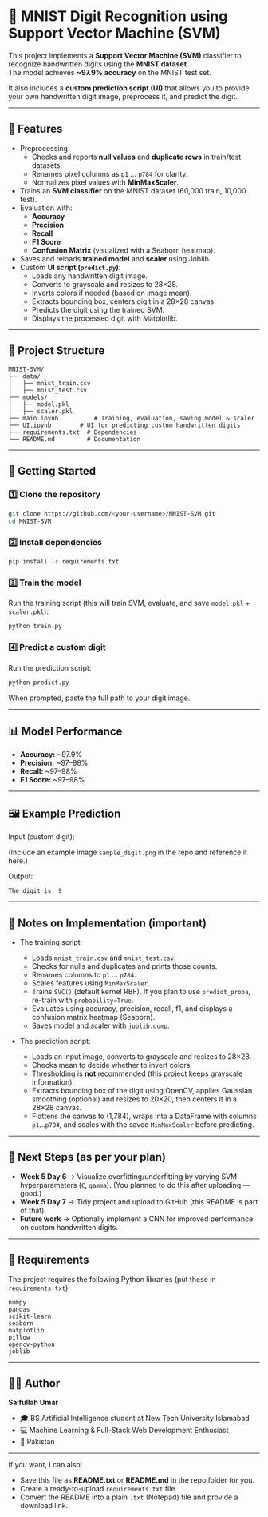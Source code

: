 # 🧠 MNIST Digit Recognition using Support Vector Machine (SVM)

This project implements a **Support Vector Machine (SVM)** classifier to recognize handwritten digits using the **MNIST dataset**.  
The model achieves **~97.9% accuracy** on the MNIST test set.  

It also includes a **custom prediction script (UI)** that allows you to provide your own handwritten digit image, preprocess it, and predict the digit.

---

## 📌 Features
- Preprocessing:
  - Checks and reports **null values** and **duplicate rows** in train/test datasets.
  - Renames pixel columns as `p1` … `p784` for clarity.
  - Normalizes pixel values with **MinMaxScaler**.
- Trains an **SVM classifier** on the MNIST dataset (60,000 train, 10,000 test).
- Evaluation with:
  - **Accuracy**
  - **Precision**
  - **Recall**
  - **F1 Score**
  - **Confusion Matrix** (visualized with a Seaborn heatmap).
- Saves and reloads **trained model** and **scaler** using Joblib.
- Custom **UI script (`predict.py`)**:
  - Loads any handwritten digit image.
  - Converts to grayscale and resizes to 28×28.
  - Inverts colors if needed (based on image mean).
  - Extracts bounding box, centers digit in a 28×28 canvas.
  - Predicts the digit using the trained SVM.
  - Displays the processed digit with Matplotlib.

---

## 📂 Project Structure
```
MNIST-SVM/
├── data/
│   ├── mnist_train.csv
│   ├── mnist_test.csv
├── models/
│   ├── model.pkl
│   ├── scaler.pkl
├── main.ipynb          # Training, evaluation, saving model & scaler
├── UI.ipynb        # UI for predicting custom handwritten digits
├── requirements.txt  # Dependencies
└── README.md         # Documentation
```

---

## 🚀 Getting Started

### 1️⃣ Clone the repository
```bash
git clone https://github.com/<your-username>/MNIST-SVM.git
cd MNIST-SVM
```

### 2️⃣ Install dependencies
```bash
pip install -r requirements.txt
```

### 3️⃣ Train the model
Run the training script (this will train SVM, evaluate, and save `model.pkl` + `scaler.pkl`):
```bash
python train.py
```

### 4️⃣ Predict a custom digit
Run the prediction script:
```bash
python predict.py
```
When prompted, paste the full path to your digit image.

---

## 📊 Model Performance
- **Accuracy:** ~97.9%
- **Precision:** ~97–98%
- **Recall:** ~97–98%
- **F1 Score:** ~97–98%

---

## 🖼 Example Prediction
Input (custom digit):

(Include an example image `sample_digit.png` in the repo and reference it here.)

Output:
```
The digit is: 9
```

---

## 🔧 Notes on Implementation (important)
- The training script:
  - Loads `mnist_train.csv` and `mnist_test.csv`.
  - Checks for nulls and duplicates and prints those counts.
  - Renames columns to `p1` … `p784`.
  - Scales features using `MinMaxScaler`.
  - Trains `SVC()` (default kernel RBF). If you plan to use `predict_proba`, re-train with `probability=True`.
  - Evaluates using accuracy, precision, recall, f1, and displays a confusion matrix heatmap (Seaborn).
  - Saves model and scaler with `joblib.dump`.

- The prediction script:
  - Loads an input image, converts to grayscale and resizes to 28×28.
  - Checks mean to decide whether to invert colors.
  - Thresholding is **not** recommended (this project keeps grayscale information).
  - Extracts bounding box of the digit using OpenCV, applies Gaussian smoothing (optional) and resizes to 20×20, then centers it in a 28×28 canvas.
  - Flattens the canvas to (1,784), wraps into a DataFrame with columns `p1`…`p784`, and scales with the saved `MinMaxScaler` before predicting.

---

## 🔮 Next Steps (as per your plan)
- **Week 5 Day 6** → Visualize overfitting/underfitting by varying SVM hyperparameters (`C`, `gamma`). (You planned to do this after uploading — good.)
- **Week 5 Day 7** → Tidy project and upload to GitHub (this README is part of that).
- **Future work** → Optionally implement a CNN for improved performance on custom handwritten digits.

---

## 📜 Requirements
The project requires the following Python libraries (put these in `requirements.txt`):
```
numpy
pandas
scikit-learn
seaborn
matplotlib
pillow
opencv-python
joblib
```

---

## 👨‍💻 Author
**Saifullah Umar**  
- 🎓 BS Artificial Intelligence student at New Tech University Islamabad  
- 💻 Machine Learning & Full-Stack Web Development Enthusiast  
- 📍 Pakistan

---

If you want, I can also:
- Save this file as **README.txt** or **README.md** in the repo folder for you.
- Create a ready-to-upload `requirements.txt` file.
- Convert the README into a plain `.txt` (Notepad) file and provide a download link.
